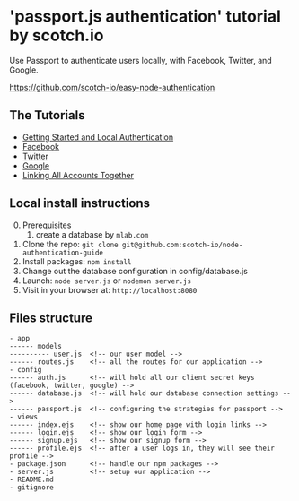 # 'passport.js authentication' tutorial by scotch.io

Use Passport to authenticate users locally, with Facebook, Twitter, and Google.

https://github.com/scotch-io/easy-node-authentication

## The Tutorials

- [Getting Started and Local Authentication](http://scotch.io/tutorials/easy-node-authentication-setup-and-local)
- [Facebook](http://scotch.io/tutorials/easy-node-authentication-facebook)
- [Twitter](http://scotch.io/tutorials/easy-node-authentication-twitter)
- [Google](http://scotch.io/tutorials/easy-node-authentication-google)
- [Linking All Accounts Together](http://scotch.io/tutorials/easy-node-authentication-linking-all-accounts-together)

## Local install instructions

0. Prerequisites
   1. create a database by `mlab.com`
1. Clone the repo: `git clone git@github.com:scotch-io/node-authentication-guide`
2. Install packages: `npm install`
3. Change out the database configuration in config/database.js
4. Launch: `node server.js` or `nodemon server.js`
5. Visit in your browser at: `http://localhost:8080`

## Files structure

```
- app
------ models
---------- user.js  <!-- our user model -->
------ routes.js    <!-- all the routes for our application -->
- config
------ auth.js      <!-- will hold all our client secret keys (facebook, twitter, google) -->
------ database.js  <!-- will hold our database connection settings -->
------ passport.js  <!-- configuring the strategies for passport -->
- views
------ index.ejs    <!-- show our home page with login links -->
------ login.ejs    <!-- show our login form -->
------ signup.ejs   <!-- show our signup form -->
------ profile.ejs  <!-- after a user logs in, they will see their profile -->
- package.json      <!-- handle our npm packages -->
- server.js         <!-- setup our application -->
- README.md
- gitignore
```
